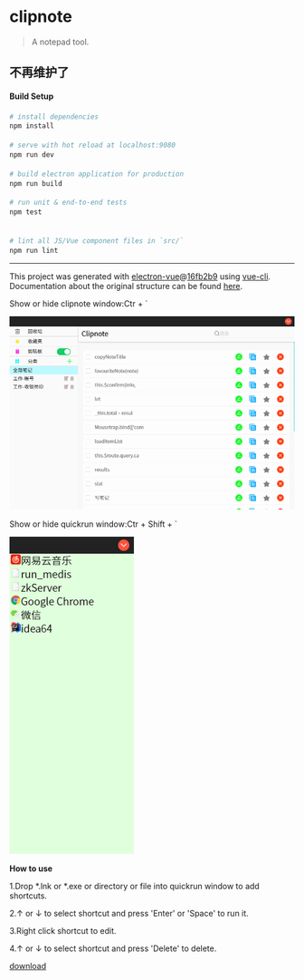 # clipnote

> A notepad tool.

## 不再维护了

#### Build Setup

``` bash
# install dependencies
npm install

# serve with hot reload at localhost:9080
npm run dev

# build electron application for production
npm run build

# run unit & end-to-end tests
npm test


# lint all JS/Vue component files in `src/`
npm run lint

```

---

This project was generated with [electron-vue](https://github.com/SimulatedGREG/electron-vue)@[16fb2b9](https://github.com/SimulatedGREG/electron-vue/tree/16fb2b963f17318cd9ff17d2adfd1945bd7107a0) using [vue-cli](https://github.com/vuejs/vue-cli). Documentation about the original structure can be found [here](https://simulatedgreg.gitbooks.io/electron-vue/content/index.html).


Show or hide clipnote window:Ctr + \`

![clipnote](./doc/images/clipnote.png)


Show or hide quickrun window:Ctr + Shift + \`

![quickrun](./doc/images/quickrun.png)

**How to use**

1.Drop *.lnk or *.exe or directory or file into quickrun window to add shortcuts.

2.↑ or ↓ to select shortcut and press 'Enter' or 'Space' to run it.

3.Right click shortcut to edit.

4.↑ or ↓ to select shortcut and press 'Delete' to delete.


[download](https://github.com/ysdxz207/clipnote/releases)
